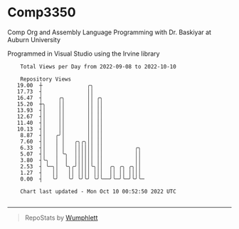# Comp3350
Comp Org and Assembly Language Programming with Dr. Baskiyar at Auburn University

Programmed in Visual Studio using the Irvine library

```
    Total Views per Day from 2022-09-08 to 2022-10-10

    Repository Views
   19.00  ┼              ╭╮
   17.73  ┤              ││
   16.47  ┤     ╭╮       ││ ╭╮
   15.20  ┼╮    ││       ││ ││
   13.93  ┤│    ││       ││ ││
   12.67  ┤│    ││       ││ ││
   11.40  ┤│    ││       ││ ││
   10.13  ┤│    ││       ││ ││
    8.87  ┤│   ╭╯│       ││ ││
    7.60  ┤│   │ │   ╭╮╭╮││ ││
    6.33  ┤│   │ │   ││││││ ││          ╭╮
    5.07  ┤│   │ ╰╮  ││││││ ││          ││
    3.80  ┤╰╮  │  │  ││││││ ││          ││
    2.53  ┤ ╰─╮│  ╰╮╭╯││││╰╮││  ╭╮ ╭╮ ╭╮││
    1.27  ┤   ││   ││ ││││ │││  ││ ││ ││││
    0.00  ┤   ╰╯   ╰╯ ╰╯╰╯ ╰╯╰──╯╰─╯╰─╯╰╯╰─

    Chart last updated - Mon Oct 10 00:52:50 2022 UTC
    
```

---

> RepoStats by [Wumphlett](https://github.com/Wumphlett)
